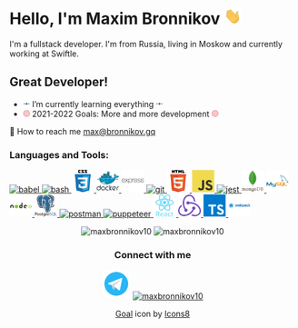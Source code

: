 # Hello, I'm Maxim Bronnikov <img src="https://raw.githubusercontent.com/maxbronnikov10/maxbronnikov10/master/wave.gif" width="30px">
I'm a fullstack developer. I'm from Russia, living in Moskow and currently working at Swiftle. 

## Great Developer!


- <img src="https://raw.githubusercontent.com/maxbronnikov10/maxbronnikov10/master/loading.gif"> I’m currently learning everything <img src="https://raw.githubusercontent.com/maxbronnikov10/maxbronnikov10/master/loading.gif">
- <img src="https://raw.githubusercontent.com/maxbronnikov10/maxbronnikov10/master/goal.gif" width="12px" height="12px">  2021-2022 Goals: More and more development <img src="https://raw.githubusercontent.com/maxbronnikov10/maxbronnikov10/master/goal.gif" width="12px" height="12px"> 


📧 How to reach me <a href="mailto:max@bronnikov.gq">max@bronnikov.gq</a>

<h3 align="left">Languages and Tools:</h3>
<p align="left"> <a href="https://babeljs.io/" target="_blank"> <img src="https://www.vectorlogo.zone/logos/babeljs/babeljs-icon.svg" alt="babel" width="40" height="40"/> </a> <a href="https://www.gnu.org/software/bash/" target="_blank"> <img src="https://www.vectorlogo.zone/logos/gnu_bash/gnu_bash-icon.svg" alt="bash" width="40" height="40"/> </a> <a href="https://getbootstrap.com" target="_blank"> </a> <a href="https://www.w3schools.com/css/" target="_blank"> <img src="https://raw.githubusercontent.com/devicons/devicon/master/icons/css3/css3-original-wordmark.svg" alt="css3" width="40" height="40"/> </a> <a href="https://www.docker.com/" target="_blank"> <img src="https://raw.githubusercontent.com/devicons/devicon/master/icons/docker/docker-original-wordmark.svg" alt="docker" width="40" height="40"/> </a> <a href="https://expressjs.com" target="_blank"> <img src="https://raw.githubusercontent.com/devicons/devicon/master/icons/express/express-original-wordmark.svg" alt="express" width="40" height="40"/> </a> <a href="https://git-scm.com/" target="_blank"> <img src="https://www.vectorlogo.zone/logos/git-scm/git-scm-icon.svg" alt="git" width="40" height="40"/> </a> <a href="https://www.w3.org/html/" target="_blank"> <img src="https://raw.githubusercontent.com/devicons/devicon/master/icons/html5/html5-original-wordmark.svg" alt="html5" width="40" height="40"/> </a> <a href="https://developer.mozilla.org/en-US/docs/Web/JavaScript" target="_blank"> <img src="https://raw.githubusercontent.com/devicons/devicon/master/icons/javascript/javascript-original.svg" alt="javascript" width="40" height="40"/> </a> <a href="https://jestjs.io" target="_blank"> <img src="https://www.vectorlogo.zone/logos/jestjsio/jestjsio-icon.svg" alt="jest" width="40" height="40"/> </a> <a href="https://www.linux.org/" target="_blank"> </a> <a href="https://www.mongodb.com/" target="_blank"> <img src="https://raw.githubusercontent.com/devicons/devicon/master/icons/mongodb/mongodb-original-wordmark.svg" alt="mongodb" width="40" height="40"/> </a> <a href="https://www.mysql.com/" target="_blank"> <img src="https://raw.githubusercontent.com/devicons/devicon/master/icons/mysql/mysql-original-wordmark.svg" alt="mysql" width="40" height="40"/> </a> <a href="https://nodejs.org" target="_blank"> <img src="https://raw.githubusercontent.com/devicons/devicon/master/icons/nodejs/nodejs-original-wordmark.svg" alt="nodejs" width="40" height="40"/> </a> <a href="https://www.postgresql.org" target="_blank"> <img src="https://raw.githubusercontent.com/devicons/devicon/master/icons/postgresql/postgresql-original-wordmark.svg" alt="postgresql" width="40" height="40"/> </a> <a href="https://postman.com" target="_blank"> <img src="https://www.vectorlogo.zone/logos/getpostman/getpostman-icon.svg" alt="postman" width="40" height="40"/> </a> <a href="https://github.com/puppeteer/puppeteer" target="_blank"> <img src="https://www.vectorlogo.zone/logos/pptrdev/pptrdev-official.svg" alt="puppeteer" width="40" height="40"/> </a> <a href="https://reactjs.org/" target="_blank"> <img src="https://raw.githubusercontent.com/devicons/devicon/master/icons/react/react-original-wordmark.svg" alt="react" width="40" height="40"/> </a> <a href="https://redux.js.org" target="_blank"> <img src="https://raw.githubusercontent.com/devicons/devicon/master/icons/redux/redux-original.svg" alt="redux" width="40" height="40"/> </a> <a href="https://www.typescriptlang.org/" target="_blank"> <img src="https://raw.githubusercontent.com/devicons/devicon/master/icons/typescript/typescript-original.svg" alt="typescript" width="40" height="40"/> </a> <a href="https://webpack.js.org" target="_blank"> <img src="https://raw.githubusercontent.com/devicons/devicon/d00d0969292a6569d45b06d3f350f463a0107b0d/icons/webpack/webpack-original-wordmark.svg" alt="webpack" width="40" height="40"/> </a> </p>


<p align="center">
<img src="https://github-readme-stats.vercel.app/api?username=maxbronnikov10&show_icons=true&theme=dracula&title_color=ff8484&bg_color=000&hide_border=true&locale=en" alt="maxbronnikov10" width="400px"  />
<img src="https://github-readme-stats.vercel.app/api/top-langs?username=maxbronnikov10&show_icons=true&theme=dracula&title_color=ff8484&bg_color=000&hide_border=true&locale=en&layout=compact" alt="maxbronnikov10" width="300px"/>
</p>


<h3 align="center">Connect with me</h3>
<p align="center">
<a href="https://t.me/yungpiggy"><img src="https://raw.githubusercontent.com/maxbronnikov10/maxbronnikov10/master/telegram.gif"   width="50px"></a>
<a href="https://instagram.com/theyungpiggy" target="blank"><img align="center" src="https://raw.githubusercontent.com/rahuldkjain/github-profile-readme-generator/master/src/images/icons/Social/instagram.svg" alt="maxbronnikov10" height="30" width="40" /></a>
</p>
<p align="center"><a target="_blank" href="https://icons8.com/icon/zwt6G9HIBTaK/goal">Goal</a> icon by <a target="_blank" href="https://icons8.com">Icons8</a></p>
